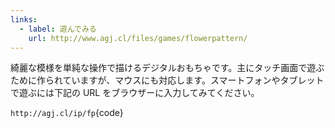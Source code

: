 ```yaml
---
links:
  - label: 遊んでみる
    url: http://www.agj.cl/files/games/flowerpattern/
---
```


綺麗な模様を単純な操作で描けるデジタルおもちゃです。主にタッチ画面で遊ぶために作られていますが、マウスにも対応します。スマートフォンやタブレットで遊ぶには下記の URL をブラウザーに入力してみてください。

`http://agj.cl/ip/fp`{code}
